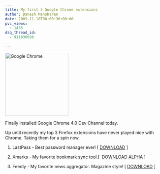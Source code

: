 ```yaml
---
title: My first 3 Google Chrome extensions
author: Danesh Manoharan
date: 2009-11-18T00:00:36+00:00
pvc_views:
  - 1435
dsq_thread_id:
  - 911030690

---
```

[<img loading="lazy" class="alignnone size-full wp-image-872" title="Google Chrome" src="/wp-content/uploads/2008/09/chrome-205_noshadow.png" alt="Google Chrome" width="205" height="205" srcset="/wp-content/uploads/2008/09/chrome-205_noshadow.png 205w, /wp-content/uploads/2008/09/chrome-205_noshadow-150x150.png 150w" sizes="(max-width: 205px) 100vw, 205px" />][1]

[][1]Finally installed Google Chrome 4.0 Dev Channel today.

Up until recently my top 3 Firefox extensions have never played nice with Chrome. Taking them for a spin now.

1. LastPass - Best password manager ever! [ [DOWNLOAD][2] ]

2. Xmarks - My favorite bookmark sync tool.[  [DOWNLOAD ALPHA][3] ]

3. Feedly - My favorite news aggregator. Magazine style! [ [DOWNLOAD][4] ]

 [1]: /wp-content/uploads/2008/09/chrome-205_noshadow.png
 [2]: https://lastpass.com/lpchrome.php
 [3]: http://beta.xmarks.com/program/chrome
 [4]: http://update.feedly.com/release/feedly.crx